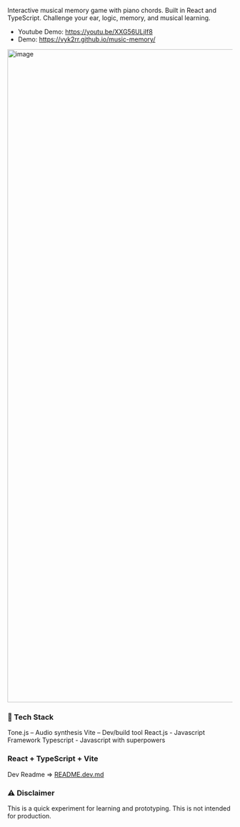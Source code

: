Interactive musical memory game with piano chords. Built in React and TypeScript. Challenge your ear, logic, memory, and musical learning.

- Youtube Demo: https://youtu.be/XXG56ULjIf8
- Demo: https://vyk2rr.github.io/music-memory/

<a href="https://youtu.be/XXG56ULjIf8"><img width="1463" alt="image" src="https://github.com/user-attachments/assets/ac7b749d-ca88-4c07-95c6-dd45c8834aac" /></a>


### 🧰 Tech Stack
Tone.js – Audio synthesis
Vite – Dev/build tool
React.js - Javascript Framework
Typescript - Javascript with superpowers

### React + TypeScript + Vite
Dev Readme => <a href="https://github.com/vyk2rr/music-memory/blob/main/README.dev.md">README.dev.md</a>

### ⚠️ Disclaimer
This is a quick experiment for learning and prototyping.
This is not intended for production.
